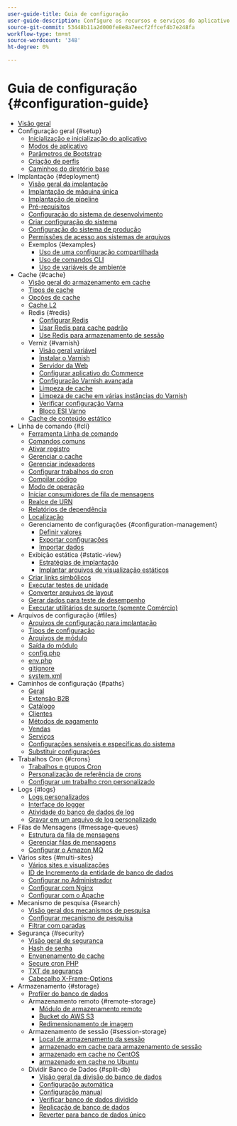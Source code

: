 ```yaml
---
user-guide-title: Guia de configuração
user-guide-description: Configure os recursos e serviços do aplicativo Adobe Commerce ou Magento Open Source.
source-git-commit: 53448b11a2d000fe8e8a7eecf2ffcef4b7e248fa
workflow-type: tm+mt
source-wordcount: '348'
ht-degree: 0%

---
```



# Guia de configuração {#configuration-guide}

- [Visão geral](overview.md)
- Configuração geral {#setup}
   - [Inicialização e inicialização do aplicativo](bootstrap/initialization.md)
   - [Modos de aplicativo](bootstrap/application-modes.md)
   - [Parâmetros de Bootstrap](bootstrap/set-parameters.md)
   - [Criação de perfis](bootstrap/mage-profiler.md)
   - [Caminhos do diretório base](bootstrap/mage-directory.md)
- Implantação {#deployment}
   - [Visão geral da implantação](deployment/overview.md)
   - [Implantação de máquina única](deployment/single-machine.md)
   - [Implantação de pipeline](deployment/technical-details.md)
   - [Pré-requisitos](deployment/prerequisites.md)
   - [Configuração do sistema de desenvolvimento](deployment/development-system.md)
   - [Criar configuração do sistema](deployment/build-system.md)
   - [Configuração do sistema de produção](deployment/production-system.md)
   - [Permissões de acesso aos sistemas de arquivos](deployment/file-system-permissions.md)
   - Exemplos {#examples}
      - [Uso de uma configuração compartilhada](deployment/example-shared-configuration.md)
      - [Uso de comandos CLI](deployment/example-using-cli.md)
      - [Uso de variáveis de ambiente](deployment/example-environment-variables.md)
- Cache {#cache}
   - [Visão geral do armazenamento em cache](cache/caching-overview.md)
   - [Tipos de cache](cache/cache-types.md)
   - [Opções de cache](cache/cache-options.md)
   - [Cache L2](cache/level-two-cache.md)
   - Redis {#redis}
      - [Configurar Redis](cache/config-redis.md)
      - [Usar Redis para cache padrão](cache/redis-pg-cache.md)
      - [Use Redis para armazenamento de sessão](cache/redis-session.md)
   - Verniz {#varnish}
      - [Visão geral variável](cache/config-varnish.md)
      - [Instalar o Varnish](cache/config-varnish-install.md)
      - [Servidor da Web](cache/config-varnish-server.md)
      - [Configurar aplicativo do Commerce](cache/config-varnish-magento.md)
      - [Configuração Varnish avançada](cache/config-varnish-advanced.md)
      - [Limpeza de cache](cache/use-varnish-cache.md)
      - [Limpeza de cache em várias instâncias do Varnish](cache/use-multiple-varnish-cache.md)
      - [Verificar configuração Varna](cache/config-varnish-final.md)
      - [Bloco ESI Varno](cache/use-varnish-esi.md)
   - [Cache de conteúdo estático](cache/static-content-signing.md)
- Linha de comando {#cli}
   - [Ferramenta Linha de comando](cli/config-cli.md)
   - [Comandos comuns](cli/common-cli-commands.md)
   - [Ativar registro](cli/enable-logging.md)
   - [Gerenciar o cache](cli/manage-cache.md)
   - [Gerenciar indexadores](cli/manage-indexers.md)
   - [Configurar trabalhos do cron](cli/configure-cron-jobs.md)
   - [Compilar código](cli/code-compiler.md)
   - [Modo de operação](cli/set-mode.md)
   - [Iniciar consumidores de fila de mensagens](cli/start-message-queues.md)
   - [Realce de URN](cli/urn-highlighter.md)
   - [Relatórios de dependência](cli/dependency-reports.md)
   - [Localização](cli/localization.md)
   - Gerenciamento de configurações {#configuration-management}
      - [Definir valores](cli/set-configuration-values.md)
      - [Exportar configurações](cli/export-configuration.md)
      - [Importar dados](cli/import-configuration.md)
   - Exibição estática {#static-view}
      - [Estratégias de implantação](cli/static-view-file-strategy.md)
      - [Implantar arquivos de visualização estáticos](cli/static-view-file-deployment.md)
   - [Criar links simbólicos](cli/create-symlinks.md)
   - [Executar testes de unidade](cli/unit-tests.md)
   - [Converter arquivos de layout](cli/convert-layout-files.md)
   - [Gerar dados para teste de desempenho](cli/generate-data.md)
   - [Executar utilitários de suporte (somente Comércio)](cli/run-support-utilities.md)
- Arquivos de configuração {#files}
   - [Arquivos de configuração para implantação](reference/deployment-files.md)
   - [Tipos de configuração](reference/config-create-types.md)
   - [Arquivos de módulo](reference/module-files.md)
   - [Saída do módulo](reference/disable-module-output.md)
   - [config.php](reference/config-reference-configphp.md)
   - [env.php](reference/config-reference-envphp.md)
   - [gitignore](reference/config-reference-gitignore.md)
   - [system.xml](reference/config-reference-systemxml.md)
- Caminhos de configuração {#paths}
   - [Geral](reference/config-reference-general.md)
   - [Extensão B2B](reference/config-reference-b2b.md)
   - [Catálogo](reference/config-reference-catalog.md)
   - [Clientes](reference/config-reference-customers.md)
   - [Métodos de pagamento](reference/config-reference-payment.md)
   - [Vendas](reference/config-reference-sales.md)
   - [Serviços](reference/config-reference-services.md)
   - [Configurações sensíveis e específicas do sistema](reference/config-reference-sens.md)
   - [Substituir configurações](reference/override-config-settings.md)
- Trabalhos Cron {#crons}
   - [Trabalhos e grupos Cron](cron/custom-cron.md)
   - [Personalização de referência de crons](cron/custom-cron-reference.md)
   - [Configurar um trabalho cron personalizado](cron/custom-cron-tutorial.md)
- Logs {#logs}
   - [Logs personalizados](logs/custom-logging.md)
   - [Interface do logger](logs/logger-interface.md)
   - [Atividade do banco de dados de log](logs/database-activity.md)
   - [Gravar em um arquivo de log personalizado](logs/custom-log-files.md)
- Filas de Mensagens {#message-queues}
   - [Estrutura da fila de mensagens](queues/message-queue-framework.md)
   - [Gerenciar filas de mensagens](queues/manage-message-queues.md)
   - [Configurar o Amazon MQ](queues/aws-mq.md)
- Vários sites {#multi-sites}
   - [Vários sites e visualizações](multi-sites/ms-overview.md)
   - [ID de Incremento da entidade de banco de dados](multi-sites/change-increment-id.md)
   - [Configurar no Administrador](multi-sites/ms-admin.md)
   - [Configurar com Nginx](multi-sites/ms-nginx.md)
   - [Configurar com o Apache](multi-sites/ms-apache.md)
- Mecanismo de pesquisa {#search}
   - [Visão geral dos mecanismos de pesquisa](search/overview-search.md)
   - [Configurar mecanismo de pesquisa](search/configure-search-engine.md)
   - [Filtrar com paradas](search/search-stopwords.md)
- Segurança {#security}
   - [Visão geral de segurança](security/overview.md)
   - [Hash de senha](security/password-hashing.md)
   - [Envenenamento de cache](security/cache-poisoning.md)
   - [Secure cron PHP](security/secure-cron-php.md)
   - [TXT de segurança](security/security-txt.md)
   - [Cabeçalho X-Frame-Options](security/xframe-options.md)
- Armazenamento {#storage}
   - [Profiler do banco de dados](storage/db-profiler.md)
   - Armazenamento remoto {#remote-storage}
      - [Módulo de armazenamento remoto](remote-storage/remote-storage.md)
      - [Bucket do AWS S3](remote-storage/remote-storage-aws-s3.md)
      - [Redimensionamento de imagem](remote-storage/remote-storage-image-resize.md)
   - Armazenamento de sessão {#session-storage}
      - [Local de armazenamento da sessão](storage/sessions.md)
      - [armazenado em cache para armazenamento de sessão](storage/memcached.md)
      - [armazenado em cache no CentOS](storage/memcache-centos.md)
      - [armazenado em cache no Ubuntu](storage/memcache-ubuntu.md)
   - Dividir Banco de Dados {#split-db}
      - [Visão geral da divisão do banco de dados](storage/multi-master.md)
      - [Configuração automática](storage/multi-master-masterdb.md)
      - [Configuração manual](storage/multi-master-manual.md)
      - [Verificar banco de dados dividido](storage/multi-master-verify.md)
      - [Replicação de banco de dados](storage/multi-master-replication.md)
      - [Reverter para banco de dados único](storage/revert-split-database.md)
